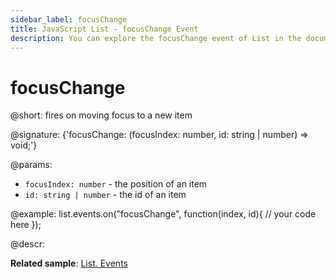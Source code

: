 ```yaml
---
sidebar_label: focusChange
title: JavaScript List - focusChange Event 
description: You can explore the focusChange event of List in the documentation of the DHTMLX JavaScript UI library. Browse developer guides and API reference, try out code examples and live demos, and download a free 30-day evaluation version of DHTMLX Suite 7.
---
```


# focusChange

@short: fires on moving focus to a new item

@signature: {'focusChange: (focusIndex: number, id: string | number) => void;'}

@params:
- `focusIndex: number` - the position of an item
- `id: string | number` - the id of an item

@example:
list.events.on("focusChange", function(index, id){
    // your code here
});

@descr:

**Related sample**: [List. Events](https://snippet.dhtmlx.com/iwt1yd61)

